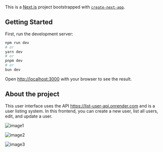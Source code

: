 This is a [Next.js](https://nextjs.org) project bootstrapped with [`create-next-app`](https://nextjs.org/docs/app/api-reference/cli/create-next-app).

## Getting Started

First, run the development server:

```bash
npm run dev
# or
yarn dev
# or
pnpm dev
# or
bun dev
```

Open [http://localhost:3000](http://localhost:3000) with your browser to see the result.

## About the project

This user interface uses the API https://list-user-api.onrender.com and is a user listing system. In this frontend, you can create a new user, list all users, edit, and update a user.

![image1](https://github.com/user-attachments/assets/1689adfd-3aaf-43dd-a17d-17d5598cb9a3)

![image2](https://github.com/user-attachments/assets/bcd015d7-51ef-4098-aab5-5540412111ab)

![image3](https://github.com/user-attachments/assets/29be4f3a-9d62-46f3-b425-58320b2d95ac)
